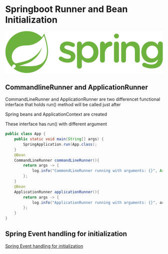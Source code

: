 # Springboot Runner and Bean Initialization 
![](../../images/logo.webp)

## CommandlineRunner and ApplicationRunner

CommandLineRunner and ApplicationRunner are two differencet functional interface that holds run() method will be called just after

Spring beans and ApplicationContext are created

These interface has run() with different argument

``` java
public class App {
    public static void main(String[] args) {
        SpringApplication.run(App.class);
    }
    @Bean
    CommandLineRunner commandLineRunner(){
        return args -> {
            log.info("CommondLineRunner running with arguments: {}", Arrays.toString(args));
        };
    }
    @Bean
    ApplicationRunner applicationRunner(){
        return args -> {
            log.info("ApplicationRunner running with arguments: {}", args.getOptionNames());
        };
    }
}
```

## Spring Event handling for initialization

[Spring Event handling for initialization](./spring-boot-listener_and_event.md)

